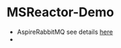 # MSReactor-Demo
- AspireRabbitMQ see details [here](https://developer.microsoft.com/en-us/reactor/events/23558/ "here")
- 
